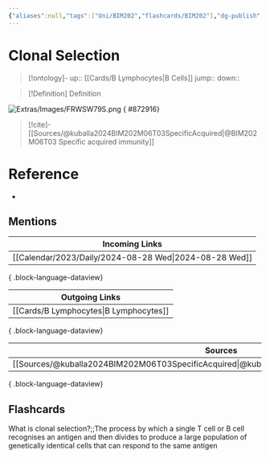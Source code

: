 ```yaml
---
{"aliases":null,"tags":["Uni/BIM202","flashcards/BIM202"],"dg-publish":true,"permalink":"/cards/clonal-selection/","dgPassFrontmatter":true}
---
```


# Clonal Selection

> [!ontology]-
> up:: [[Cards/B Lymphocytes\|B Cells]]
> jump:: 
> down:: 

> [!Definition] Definition

![Extras/Images/FRWSW79S.png](/img/user/Extras/Images/FRWSW79S.png)
{ #872916}


> [!cite]-
> [[Sources/@kuballa2024BIM202M06T03SpecificAcquired\|@BIM202M06T03 Specific acquired immunity]]

# Reference

- 

## Mentions

| Incoming Links                                            |
| --------------------------------------------------------- |
| [[Calendar/2023/Daily/2024-08-28 Wed\|2024-08-28 Wed]] |

{ .block-language-dataview}

| Outgoing Links                            |
| ----------------------------------------- |
| [[Cards/B Lymphocytes\|B Lymphocytes]] |

{ .block-language-dataview}

| Sources                                                                                           |
| ------------------------------------------------------------------------------------------------- |
| [[Sources/@kuballa2024BIM202M06T03SpecificAcquired\|@kuballa2024BIM202M06T03SpecificAcquired]] |

{ .block-language-dataview}

## Flashcards

What is clonal selection?;;The process by which a single T cell or B cell recognises an antigen and then divides to produce a large population of genetically identical cells that can respond to the same antigen
<!--SR:!2024-08-31,3,250-->